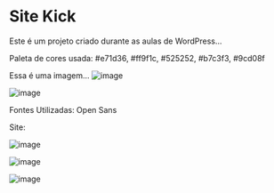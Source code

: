 # Site Kick

Este é um projeto criado durante as aulas de WordPress...

Paleta de cores usada: #e71d36, #ff9f1c, #525252, #b7c3f3, #9cd08f

Essa é uma imagem...
![image](https://user-images.githubusercontent.com/24756809/155027006-5897b2bc-6975-4e22-955a-8c6492d27b80.png)


![image](https://user-images.githubusercontent.com/24756809/154866433-9fc4cd3c-f9e0-45fb-b60f-2ae5d0c7f846.png)


Fontes Utilizadas: Open Sans


Site:

![image](https://user-images.githubusercontent.com/24756809/154866843-3fe6d99b-ad76-47b9-b194-47320903af39.png)

![image](https://user-images.githubusercontent.com/24756809/154866850-6a070496-b95e-4132-9a5a-ac992ba608ab.png)

![image](https://user-images.githubusercontent.com/24756809/154866860-27d8b008-1537-431d-ad5f-80060e54cded.png)
